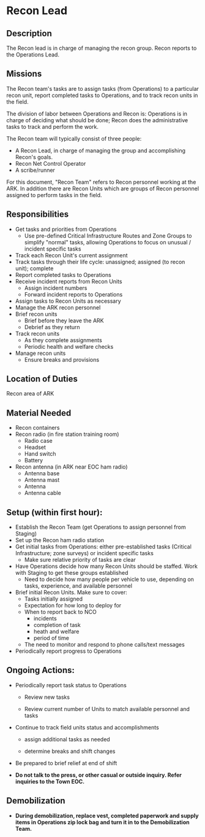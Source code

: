 # Recon Lead

## Description

The Recon lead is in charge of managing the recon group.  Recon reports to the Operations Lead.

## Missions

The Recon team's tasks are to assign tasks \(from Operations\) to a particular recon unit, report completed tasks to Operations, and to track recon units in the field.

The division of labor between Operations and Recon is: Operations is in charge of deciding what should be done; Recon does the administrative tasks to track and perform the work.

The Recon team will typically consist of three people:

* A Recon Lead, in charge of managing the group and accomplishing Recon's goals.
* Recon Net Control Operator
* A scribe/runner

For this document, "Recon Team" refers to Recon personnel working at the ARK.  In addition there are Recon Units which are groups of Recon personnel assigned to perform tasks in the field.

## Responsibilities

* Get tasks and priorities from Operations
  * Use pre-defined Critical Infrastructure Routes and Zone Groups to simplify "normal" tasks, allowing Operations to focus on unusual / incident specific tasks
* Track each Recon Unit's current assignment
* Track tasks through their life cycle: unassigned; assigned \(to recon unit\); complete
* Report completed tasks to Operations
* Receive incident reports from Recon Units
  * Assign incident numbers
  * Forward incident reports to Operations
* Assign tasks to Recon Units as necessary
* Manage the ARK recon personnel
* Brief recon units
  * Brief before they leave the ARK
  * Debrief as they return
* Track recon units
  * As they complete assignments
  * Periodic health and welfare checks
* Manage recon units
  * Ensure breaks and provisions

## Location of Duties

Recon area of ARK

## Material Needed

* Recon containers
* Recon radio \(in fire station training room\)
  * Radio case
  * Headset
  * Hand switch
  * Battery
* Recon antenna \(in ARK near EOC ham radio\)
  * Antenna base
  * Antenna mast
  * Antenna
  * Antenna cable

## Setup \(within first hour\):

* Establish the Recon Team \(get Operations to assign personnel from Staging\)
* Set up the Recon ham radio station
* Get initial tasks from Operations: either pre-established tasks \(Critical Infrastructure; zone surveys\) or incident specific tasks
  * Make sure relative priority of tasks are clear
* Have Operations decide how many Recon Units should be staffed.  Work with Staging to get these groups established
  * Need to decide how many people per vehicle to use, depending on tasks, experience, and available personnel
* Brief initial Recon Units.  Make sure to cover:
  * Tasks initially assigned
  * Expectation for how long to deploy for
  * When to report back to NCO
    * incidents
    * completion of task
    * heath and welfare
    * period of time
  * The need to monitor and respond to phone calls/text messages
* Periodically report progress to Operations

## Ongoing Actions:

* Periodically report task status to Operations

  * Review new tasks

  * Review current number of Units to match available personnel and tasks

* Continue to track field units status and accomplishments

  * assign additional tasks as needed

  * determine breaks and shift changes

* Be prepared to brief relief at end of shift

* **Do not talk to the press, or other casual or outside inquiry. Refer inquiries to the Town EOC.**

## Demobilization

* **During demobilization, replace vest, completed paperwork and supply items in Operations zip lock bag and turn it in to the Demobilization Team.**



